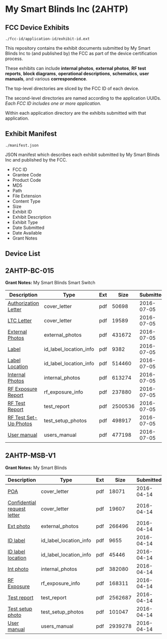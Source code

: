 # My Smart Blinds Inc (2AHTP)
## FCC Device Exhibits

```
./fcc-id/application-id/exhibit-id.ext
```

This repository contains the exhibit documents submitted by My Smart Blinds Inc to (and published by) the FCC as part of the device certification process.

These exhibits can include **internal photos**, **external photos**, **RF test reports**, **block diagrams**, **operational descriptions**, **schematics**, **user manuals**, and various **correspondence**.

The top-level directories are sliced by the FCC ID of each device.

The second-level directories are named according to the application UUIDs. *Each FCC ID includes one or more application.*

Within each application directory are the exhibits submitted with that application. 

## Exhibit Manifest

```
./manifest.json
```

JSON manifest which describes each exhibit submitted by My Smart Blinds Inc and published by the FCC.

- FCC ID
- Grantee Code
- Product Code
- MD5
- Path
- File Extension
- Content Type
- Size
- Exhibit ID
- Exhibit Description
- Exhibit Type
- Date Submitted
- Date Available
- Grant Notes

## Device List
## 2AHTP-BC-015
**Grant Notes:** My Smart Blinds Smart Switch

| Description | Type | Ext | Size | Submitted | Available |
| ----------- | ---- | --- | ---- | --------- | --------- |
| [Authorization Letter](2AHTP-BC-015/ebcc194bf8a7f19f96d6fc20ec030c15/3050943.pdf) | cover_letter | pdf | 50698 | 2016-07-05 | 2016-07-05 |
| [LTC Letter](2AHTP-BC-015/ebcc194bf8a7f19f96d6fc20ec030c15/3050944.pdf) | cover_letter | pdf | 19589 | 2016-07-05 | 2016-07-05 |
| [External Photos](2AHTP-BC-015/ebcc194bf8a7f19f96d6fc20ec030c15/3050945.pdf) | external_photos | pdf | 431672 | 2016-07-05 | 2016-07-05 |
| [Label](2AHTP-BC-015/ebcc194bf8a7f19f96d6fc20ec030c15/3050946.pdf) | id_label_location_info | pdf | 9382 | 2016-07-05 | 2016-07-05 |
| [Label Location](2AHTP-BC-015/ebcc194bf8a7f19f96d6fc20ec030c15/3050947.pdf) | id_label_location_info | pdf | 514460 | 2016-07-05 | 2016-07-05 |
| [Internal Photos](2AHTP-BC-015/ebcc194bf8a7f19f96d6fc20ec030c15/3050948.pdf) | internal_photos | pdf | 613274 | 2016-07-05 | 2016-07-05 |
| [RF Exposure Report](2AHTP-BC-015/ebcc194bf8a7f19f96d6fc20ec030c15/3050950.pdf) | rf_exposure_info | pdf | 237880 | 2016-07-05 | 2016-07-05 |
| [RF Test Report](2AHTP-BC-015/ebcc194bf8a7f19f96d6fc20ec030c15/3050952.pdf) | test_report | pdf | 2500536 | 2016-07-05 | 2016-07-05 |
| [RF Test Set-Up Photos](2AHTP-BC-015/ebcc194bf8a7f19f96d6fc20ec030c15/3050953.pdf) | test_setup_photos | pdf | 498917 | 2016-07-05 | 2016-07-05 |
| [User manual](2AHTP-BC-015/ebcc194bf8a7f19f96d6fc20ec030c15/3050954.pdf) | users_manual | pdf | 477198 | 2016-07-05 | 2016-07-05 |
## 2AHTP-MSB-V1
**Grant Notes:** My Smart Blinds

| Description | Type | Ext | Size | Submitted | Available |
| ----------- | ---- | --- | ---- | --------- | --------- |
| [POA](2AHTP-MSB-V1/89b400292b1873cc336186839d27fd49/2958837.pdf) | cover_letter | pdf | 18071 | 2016-04-14 | 2016-04-14 |
| [Confidential request letter](2AHTP-MSB-V1/89b400292b1873cc336186839d27fd49/2958838.pdf) | cover_letter | pdf | 19607 | 2016-04-14 | 2016-04-14 |
| [Ext photo](2AHTP-MSB-V1/89b400292b1873cc336186839d27fd49/2958842.pdf) | external_photos | pdf | 266496 | 2016-04-14 | 2016-04-14 |
| [ID label](2AHTP-MSB-V1/89b400292b1873cc336186839d27fd49/2958844.pdf) | id_label_location_info | pdf | 9655 | 2016-04-14 | 2016-04-14 |
| [ID label location](2AHTP-MSB-V1/89b400292b1873cc336186839d27fd49/2958845.pdf) | id_label_location_info | pdf | 45446 | 2016-04-14 | 2016-04-14 |
| [Int photo](2AHTP-MSB-V1/89b400292b1873cc336186839d27fd49/2958843.pdf) | internal_photos | pdf | 382080 | 2016-04-14 | 2016-04-14 |
| [RF Exposure](2AHTP-MSB-V1/89b400292b1873cc336186839d27fd49/2958839.pdf) | rf_exposure_info | pdf | 168311 | 2016-04-14 | 2016-04-14 |
| [Test report](2AHTP-MSB-V1/89b400292b1873cc336186839d27fd49/2958840.pdf) | test_report | pdf | 2562687 | 2016-04-14 | 2016-04-14 |
| [Test setup photo](2AHTP-MSB-V1/89b400292b1873cc336186839d27fd49/2958841.pdf) | test_setup_photos | pdf | 101047 | 2016-04-14 | 2016-04-14 |
| [User manual](2AHTP-MSB-V1/89b400292b1873cc336186839d27fd49/2958846.pdf) | users_manual | pdf | 2939278 | 2016-04-14 | 2016-04-14 |
